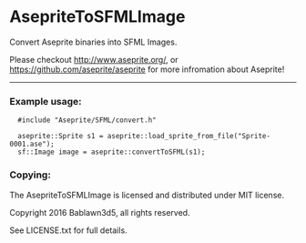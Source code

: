 # AsepriteToSFMLImage
Convert Aseprite binaries into SFML Images.

Please checkout http://www.aseprite.org/, or https://github.com/aseprite/aseprite for more infromation about Aseprite!

---

### Example usage:
```
  #include "Aseprite/SFML/convert.h"

  aseprite::Sprite s1 = aseprite::load_sprite_from_file("Sprite-0001.ase");
  sf::Image image = aseprite::convertToSFML(s1);
```


### Copying:

The AsepriteToSFMLImage is licensed and distributed under MIT license.

Copyright 2016 Bablawn3d5, all rights reserved.

See LICENSE.txt for full details.
